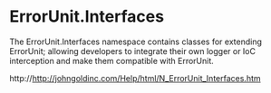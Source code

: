 ﻿# ErrorUnit.Interfaces
The ErrorUnit.Interfaces namespace contains classes for extending ErrorUnit; allowing developers to integrate their own logger or IoC interception and make them compatible with ErrorUnit.

http://http://johngoldinc.com/Help/html/N_ErrorUnit_Interfaces.htm
